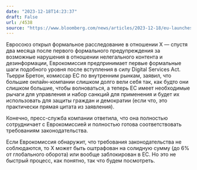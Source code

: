 ```yaml
---
date: "2023-12-18T14:23:37"
draft: False
url: /4538
source: "https://www.bloomberg.com/news/articles/2023-12-18/eu-launches-formal-probe-into-musk-s-x-over-illegal-content"
---
```


Евросоюз открыл формальное расследование в отношении X — спустя два месяца после первого формального предупреждения за возможные нарушения в отношении нелегального контента и дезинформации, Еврокомиссия предпринимает первые формальные шаги подобного уровня после вступления в силу Digital Services Act. Тьерри Бретон, комиссар ЕС по внутренним рынкам, заявил, что большие онлайн-компании слишком долго вели себя так, как будто они слишком большие, чтобы волноваться, а теперь ЕС имеет необходимые рычаги для управления и набор санкций для применения и будет их использовать для защиты граждан и демократии (если что, это практически прямая цитата из заявления).

Конечно, пресс-служба компании ответила, что она полностью сотрудничает с Еврокомиссией и полностью готова соответствовать требованиям законодательства.

Если Еврокомиссия обнаружит, что требования законодательства не соблюдаются, то X может быть оштрафован на солидную сумму (до 6% от глобального оборота) или вообще заблокирован в ЕС. Но это не быстрый процесс, как понятно, так что будем посмотреть.
